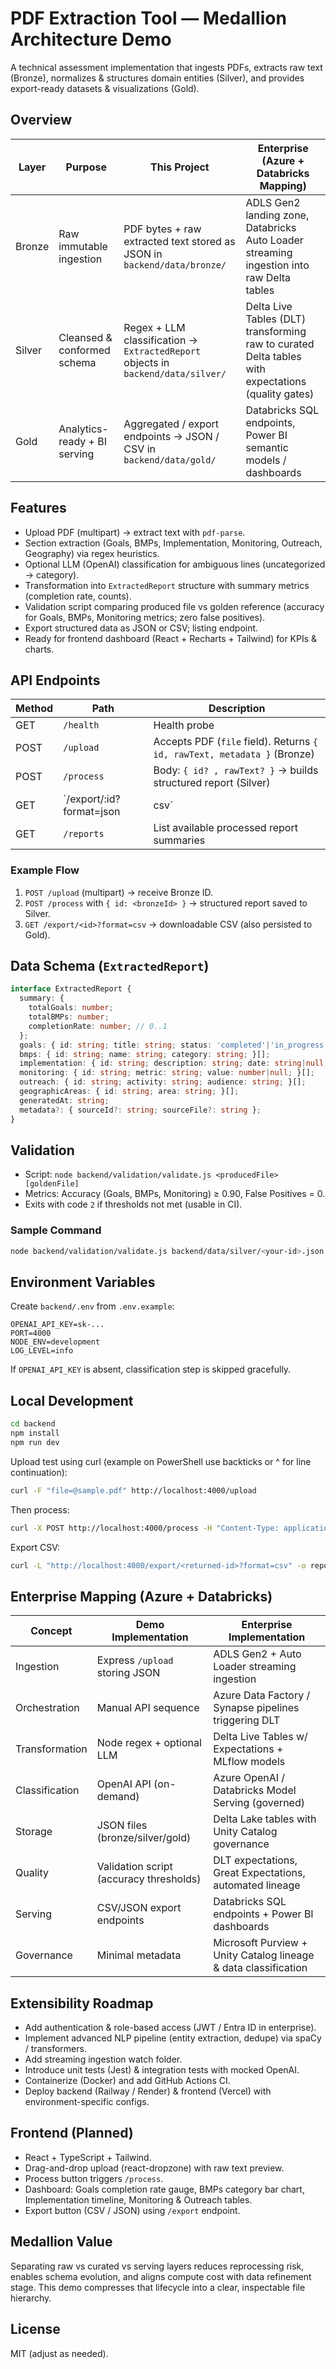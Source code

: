 # PDF Extraction Tool — Medallion Architecture Demo

A technical assessment implementation that ingests PDFs, extracts raw text (Bronze), normalizes & structures domain entities (Silver), and provides export-ready datasets & visualizations (Gold).

## Overview

| Layer | Purpose | This Project | Enterprise (Azure + Databricks Mapping) |
|-------|---------|--------------|-------------------------------------------|
| Bronze | Raw immutable ingestion | PDF bytes + raw extracted text stored as JSON in `backend/data/bronze/` | ADLS Gen2 landing zone, Databricks Auto Loader streaming ingestion into raw Delta tables |
| Silver | Cleansed & conformed schema | Regex + LLM classification -> `ExtractedReport` objects in `backend/data/silver/` | Delta Live Tables (DLT) transforming raw to curated Delta tables with expectations (quality gates) |
| Gold | Analytics-ready + BI serving | Aggregated / export endpoints -> JSON / CSV in `backend/data/gold/` | Databricks SQL endpoints, Power BI semantic models / dashboards |

## Features
- Upload PDF (multipart) -> extract text with `pdf-parse`.
- Section extraction (Goals, BMPs, Implementation, Monitoring, Outreach, Geography) via regex heuristics.
- Optional LLM (OpenAI) classification for ambiguous lines (uncategorized -> category).
- Transformation into `ExtractedReport` structure with summary metrics (completion rate, counts).
- Validation script comparing produced file vs golden reference (accuracy for Goals, BMPs, Monitoring metrics; zero false positives).
- Export structured data as JSON or CSV; listing endpoint.
- Ready for frontend dashboard (React + Recharts + Tailwind) for KPIs & charts.

## API Endpoints

| Method | Path | Description |
|--------|------|-------------|
| GET | `/health` | Health probe |
| POST | `/upload` | Accepts PDF (`file` field). Returns `{ id, rawText, metadata }` (Bronze) |
| POST | `/process` | Body: `{ id? , rawText? }` -> builds structured report (Silver) |
| GET | `/export/:id?format=json|csv` | Export report (Gold) |
| GET | `/reports` | List available processed report summaries |

### Example Flow
1. `POST /upload` (multipart) -> receive Bronze ID.
2. `POST /process` with `{ id: <bronzeId> }` -> structured report saved to Silver.
3. `GET /export/<id>?format=csv` -> downloadable CSV (also persisted to Gold).

## Data Schema (`ExtractedReport`)
```ts
interface ExtractedReport {
  summary: {
    totalGoals: number;
    totalBMPs: number;
    completionRate: number; // 0..1
  };
  goals: { id: string; title: string; status: 'completed'|'in_progress'|'planned'; }[];
  bmps: { id: string; name: string; category: string; }[];
  implementation: { id: string; description: string; date: string|null; }[];
  monitoring: { id: string; metric: string; value: number|null; }[];
  outreach: { id: string; activity: string; audience: string; }[];
  geographicAreas: { id: string; area: string; }[];
  generatedAt: string;
  metadata?: { sourceId?: string; sourceFile?: string };
}
```

## Validation
- Script: `node backend/validation/validate.js <producedFile> [goldenFile]`
- Metrics: Accuracy (Goals, BMPs, Monitoring) ≥ 0.90, False Positives = 0.
- Exits with code `2` if thresholds not met (usable in CI).

### Sample Command
```bash
node backend/validation/validate.js backend/data/silver/<your-id>.json
```

## Environment Variables
Create `backend/.env` from `.env.example`:
```
OPENAI_API_KEY=sk-...
PORT=4000
NODE_ENV=development
LOG_LEVEL=info
```
If `OPENAI_API_KEY` is absent, classification step is skipped gracefully.

## Local Development
```bash
cd backend
npm install
npm run dev
```
Upload test using curl (example on PowerShell use backticks or ^ for line continuation):
```bash
curl -F "file=@sample.pdf" http://localhost:4000/upload
```
Then process:
```bash
curl -X POST http://localhost:4000/process -H "Content-Type: application/json" -d '{"id":"<returned-id>"}'
```
Export CSV:
```bash
curl -L "http://localhost:4000/export/<returned-id>?format=csv" -o report.csv
```

## Enterprise Mapping (Azure + Databricks)
| Concept | Demo Implementation | Enterprise Implementation |
|---------|---------------------|---------------------------|
| Ingestion | Express `/upload` storing JSON | ADLS Gen2 + Auto Loader streaming ingestion |
| Orchestration | Manual API sequence | Azure Data Factory / Synapse pipelines triggering DLT |
| Transformation | Node regex + optional LLM | Delta Live Tables w/ Expectations + MLflow models |
| Classification | OpenAI API (on-demand) | Azure OpenAI / Databricks Model Serving (governed) |
| Storage | JSON files (bronze/silver/gold) | Delta Lake tables with Unity Catalog governance |
| Quality | Validation script (accuracy thresholds) | DLT expectations, Great Expectations, automated lineage |
| Serving | CSV/JSON export endpoints | Databricks SQL endpoints + Power BI dashboards |
| Governance | Minimal metadata | Microsoft Purview + Unity Catalog lineage & data classification |

## Extensibility Roadmap
- Add authentication & role-based access (JWT / Entra ID in enterprise).
- Implement advanced NLP pipeline (entity extraction, dedupe) via spaCy / transformers.
- Add streaming ingestion watch folder.
- Introduce unit tests (Jest) & integration tests with mocked OpenAI.
- Containerize (Docker) and add GitHub Actions CI.
- Deploy backend (Railway / Render) & frontend (Vercel) with environment-specific configs.

## Frontend (Planned)
- React + TypeScript + Tailwind.
- Drag-and-drop upload (react-dropzone) with raw text preview.
- Process button triggers `/process`.
- Dashboard: Goals completion rate gauge, BMPs category bar chart, Implementation timeline, Monitoring & Outreach tables.
- Export button (CSV / JSON) using `/export` endpoint.

## Medallion Value
Separating raw vs curated vs serving layers reduces reprocessing risk, enables schema evolution, and aligns compute cost with data refinement stage. This demo compresses that lifecycle into a clear, inspectable file hierarchy.

## License
MIT (adjust as needed).
